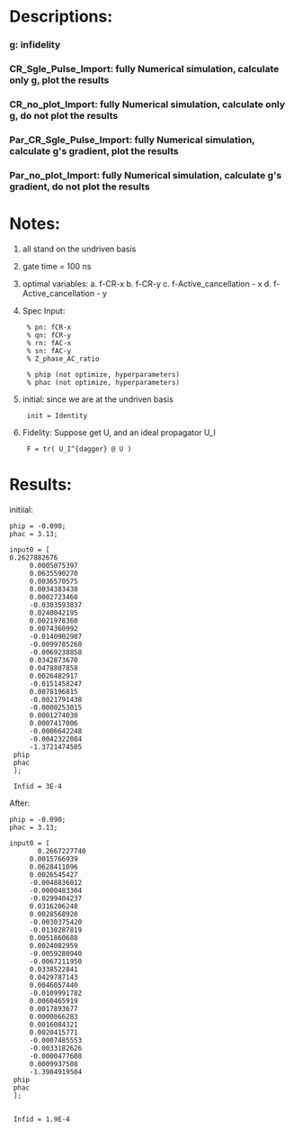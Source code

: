 # Descriptions:

### g: infidelity

### CR_Sgle_Pulse_Import: fully Numerical simulation, calculate only g, plot the results

### CR_no_plot_Import: fully Numerical simulation, calculate only g, do not plot the results

### Par_CR_Sgle_Pulse_Import: fully Numerical simulation, calculate  g's gradient, plot the results

### Par_no_plot_Import: fully Numerical simulation, calculate  g's gradient, do not plot the results


# Notes:
1. all stand on the undriven basis
2. gate time = 100 ns
3. optimal variables: 
a. f-CR-x
b. f-CR-y
c. f-Active_cancellation - x
d. f-Active_cancellation - y

4. Spec
Input:

        % pn: fCR-x
        % qn: fCR-y
        % rn: fAC-x
        % sn: fAC-y
        % Z_phase_AC_ratio

        % phip (not optimize, hyperparameters)
        % phac (not optimize, hyperparameters)

5. initial:
    since we are at the undriven basis
    
        init = Identity
    
6. Fidelity:
    Suppose get U, and an ideal propagator U_I
    
        F = tr( U_I^{dagger} @ U )

# Results:
initiial:

    phip = -0.090;
    phac = 3.13;

    input0 = [    
    0.2627882676
         0.0005075397
         0.0635590270
         0.0036570575
         0.0034383438
         0.0002723460
         -0.0303593837
         0.0240042195
         0.0021978360
         0.0074360992
         -0.0140902987
         -0.0099785260
         -0.0069238858
         0.0342873670
         0.0478807858
         0.0026482917
         -0.0151458247
         0.0078196815
         -0.0021791438
         -0.0000253015
         0.0001274030
         0.0007417006
         -0.0006642248
         -0.0042322084
         -1.3721474505
     phip
     phac
     ];
     
     Infid = 3E-4


After:

    phip = -0.090;
    phac = 3.13;

    input0 = [    
           0.2667227740
         0.0015766939
         0.0628411096
         0.0026545427
         -0.0048836012
         -0.0000483304
         -0.0299404237
         0.0316206248
         0.0028568920
         -0.0030375420
         -0.0130287819
         0.0051860688
         0.0024082959
         -0.0059280940
         -0.0067211950
         0.0338522841
         0.0429787143
         0.0046057440
         -0.0109991782
         0.0060465919
         0.0017893677
         0.0000066283
         0.0016084321
         0.0020415771
         -0.0007485553
         -0.0033182626
         -0.0000477608
         0.0009937508
         -1.3984919504
     phip
     phac
     ];
     
     
     Infid = 1.9E-4
